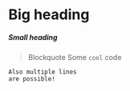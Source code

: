 # Big heading
##### Small heading
> Blockquote
Some `cool` code
```
Also multiple lines  
are possible!
```
